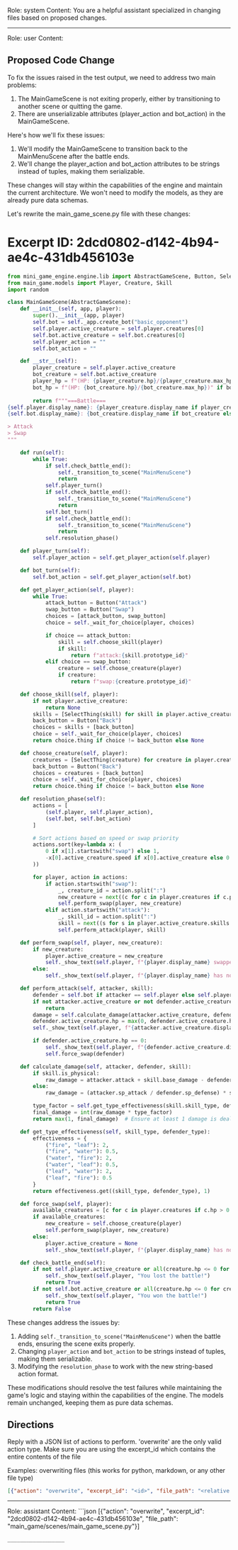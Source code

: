 Role: system
Content: You are a helpful assistant specialized in changing files based on proposed changes.
__________________
Role: user
Content: 
## Proposed Code Change
To fix the issues raised in the test output, we need to address two main problems:

1. The MainGameScene is not exiting properly, either by transitioning to another scene or quitting the game.
2. There are unserializable attributes (player_action and bot_action) in the MainGameScene.

Here's how we'll fix these issues:

1. We'll modify the MainGameScene to transition back to the MainMenuScene after the battle ends.
2. We'll change the player_action and bot_action attributes to be strings instead of tuples, making them serializable.

These changes will stay within the capabilities of the engine and maintain the current architecture. We won't need to modify the models, as they are already pure data schemas.

Let's rewrite the main_game_scene.py file with these changes:

# Excerpt ID: 2dcd0802-d142-4b94-ae4c-431db456103e
```python main_game/scenes/main_game_scene.py
from mini_game_engine.engine.lib import AbstractGameScene, Button, SelectThing
from main_game.models import Player, Creature, Skill
import random

class MainGameScene(AbstractGameScene):
    def __init__(self, app, player):
        super().__init__(app, player)
        self.bot = self._app.create_bot("basic_opponent")
        self.player.active_creature = self.player.creatures[0]
        self.bot.active_creature = self.bot.creatures[0]
        self.player_action = ""
        self.bot_action = ""

    def __str__(self):
        player_creature = self.player.active_creature
        bot_creature = self.bot.active_creature
        player_hp = f"(HP: {player_creature.hp}/{player_creature.max_hp})" if player_creature else "(Defeated)"
        bot_hp = f"(HP: {bot_creature.hp}/{bot_creature.max_hp})" if bot_creature else "(Defeated)"
        
        return f"""===Battle===
{self.player.display_name}: {player_creature.display_name if player_creature else 'No active creature'} {player_hp}
{self.bot.display_name}: {bot_creature.display_name if bot_creature else 'No active creature'} {bot_hp}

> Attack
> Swap
"""

    def run(self):
        while True:
            if self.check_battle_end():
                self._transition_to_scene("MainMenuScene")
                return
            self.player_turn()
            if self.check_battle_end():
                self._transition_to_scene("MainMenuScene")
                return
            self.bot_turn()
            if self.check_battle_end():
                self._transition_to_scene("MainMenuScene")
                return
            self.resolution_phase()

    def player_turn(self):
        self.player_action = self.get_player_action(self.player)

    def bot_turn(self):
        self.bot_action = self.get_player_action(self.bot)

    def get_player_action(self, player):
        while True:
            attack_button = Button("Attack")
            swap_button = Button("Swap")
            choices = [attack_button, swap_button]
            choice = self._wait_for_choice(player, choices)

            if choice == attack_button:
                skill = self.choose_skill(player)
                if skill:
                    return f"attack:{skill.prototype_id}"
            elif choice == swap_button:
                creature = self.choose_creature(player)
                if creature:
                    return f"swap:{creature.prototype_id}"

    def choose_skill(self, player):
        if not player.active_creature:
            return None
        skills = [SelectThing(skill) for skill in player.active_creature.skills]
        back_button = Button("Back")
        choices = skills + [back_button]
        choice = self._wait_for_choice(player, choices)
        return choice.thing if choice != back_button else None

    def choose_creature(self, player):
        creatures = [SelectThing(creature) for creature in player.creatures if creature != player.active_creature and creature.hp > 0]
        back_button = Button("Back")
        choices = creatures + [back_button]
        choice = self._wait_for_choice(player, choices)
        return choice.thing if choice != back_button else None

    def resolution_phase(self):
        actions = [
            (self.player, self.player_action),
            (self.bot, self.bot_action)
        ]

        # Sort actions based on speed or swap priority
        actions.sort(key=lambda x: (
            0 if x[1].startswith("swap") else 1,
            -x[0].active_creature.speed if x[0].active_creature else 0
        ))

        for player, action in actions:
            if action.startswith("swap"):
                _, creature_id = action.split(":")
                new_creature = next((c for c in player.creatures if c.prototype_id == creature_id), None)
                self.perform_swap(player, new_creature)
            elif action.startswith("attack"):
                _, skill_id = action.split(":")
                skill = next((s for s in player.active_creature.skills if s.prototype_id == skill_id), None)
                self.perform_attack(player, skill)

    def perform_swap(self, player, new_creature):
        if new_creature:
            player.active_creature = new_creature
            self._show_text(self.player, f"{player.display_name} swapped to {new_creature.display_name}!")
        else:
            self._show_text(self.player, f"{player.display_name} has no more creatures to swap!")

    def perform_attack(self, attacker, skill):
        defender = self.bot if attacker == self.player else self.player
        if not attacker.active_creature or not defender.active_creature:
            return
        damage = self.calculate_damage(attacker.active_creature, defender.active_creature, skill)
        defender.active_creature.hp = max(0, defender.active_creature.hp - damage)
        self._show_text(self.player, f"{attacker.active_creature.display_name} used {skill.display_name} and dealt {damage} damage to {defender.active_creature.display_name}!")

        if defender.active_creature.hp == 0:
            self._show_text(self.player, f"{defender.active_creature.display_name} fainted!")
            self.force_swap(defender)

    def calculate_damage(self, attacker, defender, skill):
        if skill.is_physical:
            raw_damage = attacker.attack + skill.base_damage - defender.defense
        else:
            raw_damage = (attacker.sp_attack / defender.sp_defense) * skill.base_damage

        type_factor = self.get_type_effectiveness(skill.skill_type, defender.creature_type)
        final_damage = int(raw_damage * type_factor)
        return max(1, final_damage)  # Ensure at least 1 damage is dealt

    def get_type_effectiveness(self, skill_type, defender_type):
        effectiveness = {
            ("fire", "leaf"): 2,
            ("fire", "water"): 0.5,
            ("water", "fire"): 2,
            ("water", "leaf"): 0.5,
            ("leaf", "water"): 2,
            ("leaf", "fire"): 0.5
        }
        return effectiveness.get((skill_type, defender_type), 1)

    def force_swap(self, player):
        available_creatures = [c for c in player.creatures if c.hp > 0 and c != player.active_creature]
        if available_creatures:
            new_creature = self.choose_creature(player)
            self.perform_swap(player, new_creature)
        else:
            player.active_creature = None
            self._show_text(self.player, f"{player.display_name} has no more creatures able to battle!")

    def check_battle_end(self):
        if not self.player.active_creature or all(creature.hp <= 0 for creature in self.player.creatures):
            self._show_text(self.player, "You lost the battle!")
            return True
        if not self.bot.active_creature or all(creature.hp <= 0 for creature in self.bot.creatures):
            self._show_text(self.player, "You won the battle!")
            return True
        return False
```

These changes address the issues by:

1. Adding `self._transition_to_scene("MainMenuScene")` when the battle ends, ensuring the scene exits properly.
2. Changing `player_action` and `bot_action` to be strings instead of tuples, making them serializable.
3. Modifying the `resolution_phase` to work with the new string-based action format.

These modifications should resolve the test failures while maintaining the game's logic and staying within the capabilities of the engine. The models remain unchanged, keeping them as pure data schemas.

## Directions
Reply with a JSON list of actions to perform. 'overwrite' are the only valid action type. 
Make sure you are using the excerpt_id which contains the entire contents of the file

Examples:
overwriting files (this works for python, markdown, or any other file type)
```json output_example1
[{"action": "overwrite", "excerpt_id": "<id>", "file_path": "<relative file path>"}]
```

__________________
Role: assistant
Content: ```json
[{"action": "overwrite", "excerpt_id": "2dcd0802-d142-4b94-ae4c-431db456103e", "file_path": "main_game/scenes/main_game_scene.py"}]
```
__________________
